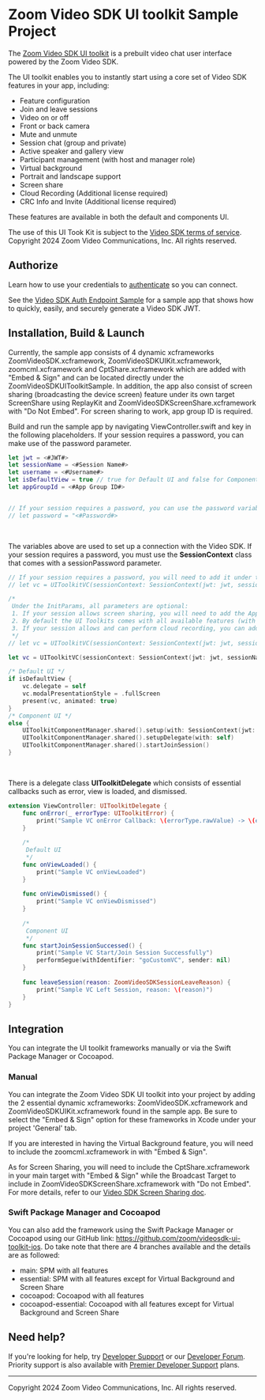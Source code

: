 # Zoom Video SDK UI toolkit Sample Project 

The [Zoom Video SDK UI toolkit](https://developers.zoom.us/docs/video-sdk/ios/ui-kit/) is a prebuilt video chat user interface powered by the Zoom Video SDK.

The UI toolkit enables you to instantly start using a core set of Video SDK features in your app, including:
- Feature configuration
- Join and leave sessions
- Video on or off
- Front or back camera
- Mute and unmute
- Session chat (group and private)
- Active speaker and gallery view
- Participant management (with host and manager role)
- Virtual background
- Portrait and landscape support
- Screen share
- Cloud Recording (Additional license required)
- CRC Info and Invite (Additional license required)

These features are available in both the default and components UI.

The use of this UI Took Kit is subject to the [Video SDK terms of service](https://explore.zoom.us/en/video-sdk-terms/). Copyright 2024 Zoom Video Communications, Inc. All rights reserved.

## Authorize

Learn how to use your credentials to [authenticate](https://developers.zoom.us/docs/video-sdk/auth/#generate-a-video-sdk-jwt) so you can connect.

See the [Video SDK Auth Endpoint Sample](https://github.com/zoom/videosdk-sample-signature-node.js) for a sample app that shows how to quickly, easily, and securely generate a Video SDK JWT.

## Installation, Build & Launch

Currently, the sample app consists of 4 dynamic xcframeworks ZoomVideoSDK.xcframework, ZoomVideoSDKUIKit.xcframework, zoomcml.xcframework and CptShare.xcframework which are added with "Embed & Sign" and can be located directly under the ZoomVideoSDKUIToolkitSample. In addition, the app also consist of screen sharing (broadcasting the device screen) feature under its own target ScreenShare using ReplayKit and ZoomVideoSDKScreenShare.xcframework with "Do Not Embed". For screen sharing to work, app group ID is required.

Build and run the sample app by navigating ViewController.swift and key in the following placeholders. If your session requires a password, you can make use of the password parameter.

```Swift
let jwt = <#JWT#>
let sessionName = <#Session Name#>
let username = <#Username#>
let isDefaultView = true // true for Default UI and false for Component UI
let appGroupId = <#App Group ID#>


// If your session requires a password, you can use the password variable here as well.
// let password = "<#Password#>
```

<br>

The variables above are used to set up a connection with the Video SDK. If your session requires a password, you must use the **SessionContext** class that comes with a sessionPassword parameter.

```Swift
// If your session requires a password, you will need to add it under the sessionPassword parameter under SessionContext.
// let vc = UIToolkitVC(sessionContext: SessionContext(jwt: jwt, sessionName: sessionName, sessionPassword: password, username: username))

/*
 Under the InitParams, all parameters are optional:
 1. If your session allows screen sharing, you will need to add the App Group ID parameter,
 2. By default the UI Toolkits comes with all available features (with some features require additional license). If you will like to only use some of these features, you will need to add the features you want under the features parameter.
 3. If your session allows and can perform cloud recording, you can add in a customized consent message.
 */
// let vc = UIToolkitVC(sessionContext: SessionContext(jwt: jwt, sessionName: sessionName, username: username), initParams: InitParams(appGroupId: appGroupID, features: [.Audio, .Video, .Users]))

let vc = UIToolkitVC(sessionContext: SessionContext(jwt: jwt, sessionName: sessionName, username: username))

/* Default UI */
if isDefaultView {
    vc.delegate = self
    vc.modalPresentationStyle = .fullScreen
    present(vc, animated: true)
}
/* Component UI */
else {
    UIToolkitComponentManager.shared().setup(with: SessionContext(jwt: jwt, sessionName: sessionName, username: username))
    UIToolkitComponentManager.shared().setupDelegate(with: self)
    UIToolkitComponentManager.shared().startJoinSession()
}
```

<br>

There is a delegate class **UIToolkitDelegate** which consists of essential callbacks such as error, view is loaded, and dismissed.

```Swift
extension ViewController: UIToolkitDelegate {
    func onError(_ errorType: UIToolkitError) {
        print("Sample VC onError Callback: \(errorType.rawValue) -> \(errorType.description)")
    }
    
    /*
     Default UI
     */
    func onViewLoaded() {
        print("Sample VC onViewLoaded")
    }
    
    func onViewDismissed() {
        print("Sample VC onViewDismissed")
    }
    
    /*
     Component UI
     */
    func startJoinSessionSuccessed() {
        print("Sample VC Start/Join Session Successfully")
        performSegue(withIdentifier: "goCustomVC", sender: nil)
    }
    
    func leaveSession(reason: ZoomVideoSDKSessionLeaveReason) {
        print("Sample VC Left Session, reason: \(reason)")
    }
}
```

## Integration

You can integrate the UI toolkit frameworks manually or via the Swift Package Manager or Cocoapod.

### Manual

You can integrate the Zoom Video SDK UI toolkit into your project by adding the 2 essential dynamic xcframeworks: ZoomVideoSDK.xcframework and ZoomVideoSDKUIKit.xcframework found in the sample app. Be sure to select the "Embed & Sign" option for these frameworks in Xcode under your project 'General' tab. 

If you are interested in having the Virtual Background feature, you will need to include the zoomcml.xcframework in with "Embed & Sign". 

As for Screen Sharing, you will need to include the CptShare.xcframework in your main target with "Embed & Sign" while the Broadcast Target to include in ZoomVideoSDKScreenShare.xcframework with "Do not Embed". For more details, refer to our [Video SDK Screen Sharing doc](https://developers.zoom.us/docs/video-sdk/ios/share/#broadcast-the-device-screen).

### Swift Package Manager and Cocoapod

You can also add the framework using the Swift Package Manager or Cocoapod using our GitHub link: https://github.com/zoom/videosdk-ui-toolkit-ios. Do take note that there are 4 branches available and the details are as followed:
- main: SPM with all features
- essential: SPM with all features except for Virtual Background and Screen Share
- cocoapod: Cocoapod with all features
- cocoapod-essential: Cocoapod with all features except for Virtual Background and Screen Share

## Need help?

If you're looking for help, try [Developer Support](https://devsupport.zoom.us/hc/en-us) or our [Developer Forum](https://devforum.zoom.us/). Priority support is also available with [Premier Developer Support](https://explore.zoom.us/docs/en-us/developer-support-plans.html) plans.

---

Copyright 2024 Zoom Video Communications, Inc. All rights reserved.
